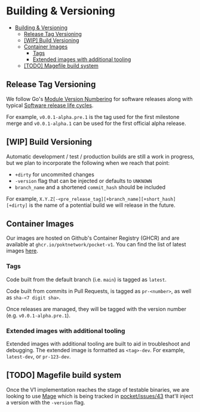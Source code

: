 # Building & Versioning

- [Building & Versioning](#building--versioning)
  - [Release Tag Versioning](#release-tag-versioning)
  - [[WIP] Build Versioning](#wip-build-versioning)
  - [Container Images](#container-images)
    - [Tags](#tags)
    - [Extended images with additional tooling](#extended-images-with-additional-tooling)
  - [[TODO] Magefile build system](#todo-magefile-build-system)

## Release Tag Versioning

We follow Go's [Module Version Numbering](https://go.dev/doc/modules/version-numbers) for software releases along with typical [Software release life cycles](https://en.wikipedia.org/wiki/Software_release_life_cycle).

For example, `v0.0.1-alpha.pre.1` is the tag used for the first milestone merge and `v0.0.1-alpha.1` can be used for the first official alpha release.

## [WIP] Build Versioning

Automatic development / test / production builds are still a work in progress, but we plan to incorporate the following when we reach that point:

- `+dirty` for uncommited changes
- `-version` flag that can be injected or defaults to `UNKNOWN`
- `branch_name` and a shortened `commit_hash` should be included

For example, `X.Y.Z[-<pre_release_tag][+branch_name][+short_hash][+dirty]` is the name of a potential build we will release in the future.

## Container Images

Our images are hosted on Github's Container Registry (GHCR) and are available at `ghcr.io/poktnetwork/pocket-v1`. You can find the list of latest images [here](https://github.com/pokt-network/pocket/pkgs/container/pocket-v1).

### Tags

Code built from the default branch (i.e. `main`) is tagged as `latest`.

Code built from commits in Pull Requests, is tagged as `pr-<number>`, as well as `sha-<7 digit sha>`.

Once releases are managed, they will be tagged with the version number (e.g. `v0.0.1-alpha.pre.1`).


### Extended images with additional tooling

Extended images with additional tooling are built to aid in troubleshoot and debugging. The extended image is formatted as `<tag>-dev`. For example, `latest-dev`, or `pr-123-dev`.


## [TODO] Magefile build system

Once the V1 implementation reaches the stage of testable binaries, we are looking to use [Mage](https://magefile.org/) which is being tracked in [pocket/issues/43](https://github.com/pokt-network/pocket/issues/43) that'll inject a version with the `-version` flag.
